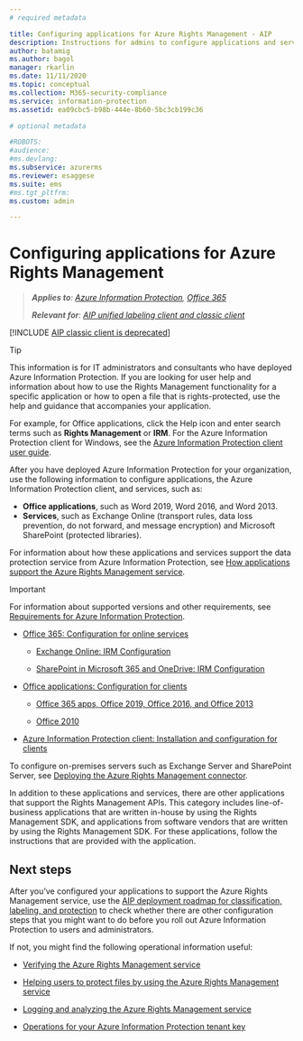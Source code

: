 ```yaml
---
# required metadata

title: Configuring applications for Azure Rights Management - AIP
description: Instructions for admins to configure applications and services to support the Azure Rights Management protection service for Azure Information Protection.
author: batamig
ms.author: bagol
manager: rkarlin
ms.date: 11/11/2020
ms.topic: conceptual
ms.collection: M365-security-compliance
ms.service: information-protection
ms.assetid: ea09cbc5-b98b-444e-8b60-5bc3cb199c36

# optional metadata

#ROBOTS:
#audience:
#ms.devlang:
ms.subservice: azurerms
ms.reviewer: esaggese
ms.suite: ems
#ms.tgt_pltfrm:
ms.custom: admin

---
```


# Configuring applications for Azure Rights Management

>***Applies to**: [Azure Information Protection](https://azure.microsoft.com/pricing/details/information-protection), [Office 365](https://download.microsoft.com/download/E/C/F/ECF42E71-4EC0-48FF-AA00-577AC14D5B5C/Azure_Information_Protection_licensing_datasheet_EN-US.pdf)*
>
>***Relevant for**: [AIP unified labeling client and classic client](faqs.md#whats-the-difference-between-the-azure-information-protection-classic-and-unified-labeling-clients)*

[!INCLUDE [AIP classic client is deprecated](includes/classic-client-deprecation.md)]


> [!TIP]
> This information is for IT administrators and consultants who have deployed Azure Information Protection. If you are looking for user help and information about how to use the Rights Management functionality for a specific application or how to open a file that is rights-protected, use the help and guidance that accompanies your application.
>
> For example, for Office applications, click the Help icon and enter search terms such as **Rights Management** or **IRM**. For the Azure Information Protection client for Windows, see the [Azure Information Protection client user guide](./rms-client/clientv2-user-guide.md).

After you have deployed Azure Information Protection for your organization, use the following information to configure applications, the Azure Information Protection client, and services, such as:

- **Office applications**, such as Word 2019, Word 2016, and Word 2013. 
- **Services**, such as Exchange Online (transport rules, data loss prevention, do not forward, and message encryption) and Microsoft SharePoint (protected libraries). 

For information about how these applications and services support the data protection service from Azure Information Protection, see [How applications support the Azure Rights Management service](applications-support.md).

> [!IMPORTANT]
> For information about supported versions and other requirements, see [Requirements for Azure Information Protection](requirements.md).

-   [Office 365: Configuration for online services](configure-office365.md)

    -   [Exchange Online: IRM Configuration](configure-office365.md#exchangeonline-irm-configuration)

    -   [SharePoint in Microsoft 365 and OneDrive: IRM Configuration](configure-office365.md#sharepoint-in-microsoft-365-and-onedrive-irm-configuration)

- [Office applications: Configuration for clients](configure-office-apps.md)

	-   [Office 365 apps, Office 2019, Office 2016, and Office 2013](configure-office-apps.md#office365-apps-office-2019-office-2016-and-office-2013)

	-   [Office 2010](configure-office-apps.md#office2010)

-   [Azure Information Protection client: Installation and configuration for clients](configure-client.md)

To configure on-premises servers such as Exchange Server and SharePoint Server, see [Deploying the Azure Rights Management connector](deploy-rms-connector.md).

In addition to these applications and services, there are other applications that support the Rights Management APIs. This category includes line-of-business applications that are written in-house by using the Rights Management SDK, and applications from software vendors that are written by using the Rights Management SDK. For these applications, follow the instructions that are provided with the application.

## Next steps

After you’ve configured your applications to support the Azure Rights Management service, use the [AIP deployment roadmap for classification, labeling, and protection](deployment-roadmap-classify-label-protect.md) to check whether there are other configuration steps that you might want to do before you roll out Azure Information Protection to users and administrators. 

If not, you might find the following operational information useful:

- [Verifying the Azure Rights Management service](verify.md)

- [Helping users to protect files by using the Azure Rights Management service](help-users.md)

- [Logging and analyzing the Azure Rights Management service](log-analyze-usage.md)

- [Operations for your Azure Information Protection tenant key](operations-tenant-key.md)


